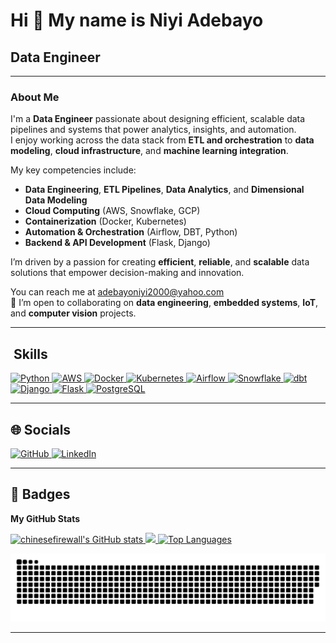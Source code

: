 # Hi 👋 My name is Niyi Adebayo

## Data Engineer

---

### About Me

I'm a **Data Engineer** passionate about designing efficient, scalable data pipelines and systems that power analytics, insights, and automation.  
I enjoy working across the data stack from **ETL and orchestration** to **data modeling**, **cloud infrastructure**, and **machine learning integration**.

My key competencies include:
- **Data Engineering**, **ETL Pipelines**, **Data Analytics**, and **Dimensional Data Modeling**
- **Cloud Computing** (AWS, Snowflake, GCP)
- **Containerization** (Docker, Kubernetes)
- **Automation & Orchestration** (Airflow, DBT, Python)
- **Backend & API Development** (Flask, Django)

I’m driven by a passion for creating **efficient**, **reliable**, and **scalable** data solutions that empower decision-making and innovation.

 You can reach me at [adebayoniyi2000@yahoo.com](mailto:adebayoniyi2000@yahoo.com)  
🤝 I’m open to collaborating on **data engineering**, **embedded systems**, **IoT**, and **computer vision** projects.

---

## ️ Skills

<p align="left">
  <a href="https://www.python.org/" target="_blank" rel="noreferrer">
    <img src="https://cdn.jsdelivr.net/gh/devicons/devicon/icons/python/python-original.svg" width="48" height="48" alt="Python" />
  </a>
  <a href="https://aws.amazon.com/" target="_blank" rel="noreferrer">
    <img src="https://cdn.jsdelivr.net/gh/devicons/devicon/icons/amazonwebservices/amazonwebservices-original.svg" width="48" height="48" alt="AWS" />
  </a>
  <a href="https://www.docker.com/" target="_blank" rel="noreferrer">
    <img src="https://cdn.jsdelivr.net/gh/devicons/devicon/icons/docker/docker-original.svg" width="48" height="48" alt="Docker" />
  </a>
  <a href="https://kubernetes.io/" target="_blank" rel="noreferrer">
    <img src="https://cdn.jsdelivr.net/gh/devicons/devicon/icons/kubernetes/kubernetes-plain.svg" width="48" height="48" alt="Kubernetes" />
  </a>
  <a href="https://airflow.apache.org/" target="_blank" rel="noreferrer">
    <img src="https://upload.wikimedia.org/wikipedia/commons/d/de/AirflowLogo.png" width="48" height="48" alt="Airflow" />
  </a>
  <a href="https://www.snowflake.com/" target="_blank" rel="noreferrer">
    <img src="https://cdn.worldvectorlogo.com/logos/snowflake-2.svg" width="48" height="48" alt="Snowflake" />
  </a>
  <a href="https://www.getdbt.com/" target="_blank" rel="noreferrer">
    <img src="https://seeklogo.com/images/D/dbt-logo-500AB0BAA7-seeklogo.com.png" width="48" height="48" alt="dbt" />
  </a>
  <a href="https://www.djangoproject.com/" target="_blank" rel="noreferrer">
    <img src="https://cdn.jsdelivr.net/gh/devicons/devicon/icons/django/django-plain.svg" width="48" height="48" alt="Django" />
  </a>
  <a href="https://flask.palletsprojects.com/" target="_blank" rel="noreferrer">
    <img src="https://cdn.jsdelivr.net/gh/devicons/devicon/icons/flask/flask-original.svg" width="48" height="48" alt="Flask" />
  </a>
  <a href="https://www.postgresql.org/" target="_blank" rel="noreferrer">
    <img src="https://cdn.jsdelivr.net/gh/devicons/devicon/icons/postgresql/postgresql-original.svg" width="48" height="48" alt="PostgreSQL" />
  </a>
</p>

---

## 🌐 Socials

<p align="left">
  <a href="https://github.com/chinesefirewall" target="_blank" rel="noreferrer">
    <img src="https://cdn.jsdelivr.net/gh/devicons/devicon/icons/github/github-original.svg" width="40" height="40" alt="GitHub" />
  </a>
  <a href="https://www.linkedin.com/in/niyi-solomon-adebayo-b45497a4/" target="_blank" rel="noreferrer">
    <img src="https://cdn.jsdelivr.net/gh/devicons/devicon/icons/linkedin/linkedin-original.svg" width="40" height="40" alt="LinkedIn" />
  </a>
</p>

---

## 🏅 Badges

<b>My GitHub Stats</b>

<a href="http://www.github.com/chinesefirewall">
  <img src="https://github-readme-stats.vercel.app/api?username=chinesefirewall&show_icons=true&count_private=true&title_color=0891b2&text_color=ffffff&icon_color=0891b2&bg_color=1c1917&hide_border=true" alt="chinesefirewall's GitHub stats" />
</a>

<a href="http://www.github.com/chinesefirewall">
  <img src="https://github-readme-streak-stats.herokuapp.com/?user=chinesefirewall&stroke=ffffff&background=1c1917&ring=0891b2&fire=0891b2&currStreakNum=ffffff&currStreakLabel=0891b2&sideNums=ffffff&sideLabels=ffffff&dates=ffffff&hide_border=true" />
</a>

<a href="https://github.com/chinesefirewall">
  <img src="https://github-readme-stats.vercel.app/api/top-langs/?username=chinesefirewall&langs_count=10&title_color=0891b2&text_color=ffffff&icon_color=0891b2&bg_color=1c1917&hide_border=true&locale=en&custom_title=Top%20Languages" alt="Top Languages" />
</a>

![Snake animation](https://raw.githubusercontent.com/chinesefirewall/chinesefirewall/output/github-contribution-grid-snake.svg)

---
